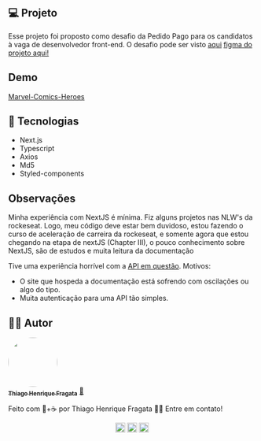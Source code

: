 ## 💻 Projeto

Esse projeto foi proposto como desafio da Pedido Pago para os candidatos à vaga de desenvolvedor front-end.
O desafio pode ser visto [aqui](https://github.com/pedidopago/pp-challenge-web) 
[figma do projeto aqui!](https://www.figma.com/file/Pea1ne97zX0EA5EIErPdMF/Marvel-Comics-Heroes?node-id=0%3A1)

## Demo

[Marvel-Comics-Heroes](https://marvel-comics-heroes.vercel.app/)

## 🚀 Tecnologias

-   Next.js
-   Typescript
-   Axios
-   Md5
-   Styled-components

## Observações

Minha experiência com NextJS é mínima. Fiz alguns projetos nas NLW's da rockeseat. Logo, meu código deve estar bem duvidoso, estou fazendo o curso de aceleração de carreira da rockeseat, e somente agora que estou chegando na etapa de nextJS (Chapter III), o pouco conhecimento sobre NextJS, são de estudos e muita leitura da documentação

Tive uma experiência horrível com a [API em questão](https://developer.marvel.com/).
Motivos:

-   O site que hospeda a documentação está sofrendo com oscilações ou algo do tipo.
-   Muita autenticação para uma API tão simples.

## 🐱‍👤 Autor

<a href="https://github.com/ThiagoFragata.png">
 <img style="border-radius: 50%;" src="https://github.com/ThiagoFragata.png" width="100px;" alt=""/>
 <br />
 <sub><b>Thiago Henrique Fragata</b></sub></a> <a href="https://app.rocketseat.com.br/me/thiago-fragata-6969" title="Thiago Henrique Fragata">🚀</a>

Feito com 🧡+☕ por Thiago Henrique Fragata 👋🏽 Entre em contato!

<p align="center">
<a href="https://www.linkedin.com/in/thiago-henrique-fragata-2603b5207/" target="blank"><img align="center" src="https://cdn.jsdelivr.net/npm/simple-icons@3.0.1/icons/linkedin.svg" alt="thiagofragata" height="20" width="20" /></a>
<a href="https://www.facebook.com/tfragata" target="blank"><img align="center" src="https://cdn.jsdelivr.net/npm/simple-icons@3.0.1/icons/facebook.svg" alt="thiagofragata" height="20" width="20" /></a>
<a href="https://www.instagram.com/_thiagofragata/" target="blank"><img align="center" src="https://cdn.jsdelivr.net/npm/simple-icons@3.0.1/icons/instagram.svg" alt="thiagofragata" height="20" width="20" /></a>
</p>

